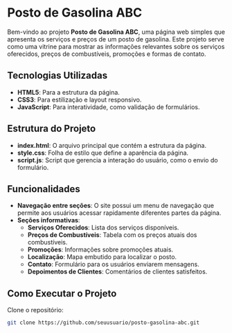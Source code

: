 # Posto de Gasolina ABC

Bem-vindo ao projeto **Posto de Gasolina ABC**, uma página web simples que apresenta os serviços e preços de um posto de gasolina. Este projeto serve como uma vitrine para mostrar as informações relevantes sobre os serviços oferecidos, preços de combustíveis, promoções e formas de contato.

## Tecnologias Utilizadas

- **HTML5**: Para a estrutura da página.
- **CSS3**: Para estilização e layout responsivo.
- **JavaScript**: Para interatividade, como validação de formulários.

## Estrutura do Projeto

- **index.html**: O arquivo principal que contém a estrutura da página.
- **style.css**: Folha de estilo que define a aparência da página.
- **script.js**: Script que gerencia a interação do usuário, como o envio do formulário.

## Funcionalidades

- **Navegação entre seções**: O site possui um menu de navegação que permite aos usuários acessar rapidamente diferentes partes da página.
- **Seções informativas**:
  - **Serviços Oferecidos**: Lista dos serviços disponíveis.
  - **Preços de Combustíveis**: Tabela com os preços atuais dos combustíveis.
  - **Promoções**: Informações sobre promoções atuais.
  - **Localização**: Mapa embutido para localizar o posto.
  - **Contato**: Formulário para os usuários enviarem mensagens.
  - **Depoimentos de Clientes**: Comentários de clientes satisfeitos.

## Como Executar o Projeto

Clone o repositório:

```bash
git clone https://github.com/seuusuario/posto-gasolina-abc.git
